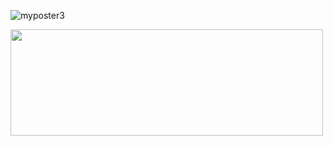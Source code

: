 ![myposter3](https://sosmany1.github.io/docs/assets/semigans.png)

<img src="https://sosmany1.github.io/docs/assets/semigans.png" width="500" height="170">



